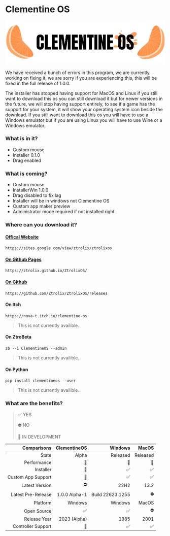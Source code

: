 # Clementine OS

<picture>
  <source srcset="https://github.com/Ztrolix/ZtrolixOS/blob/main/Clementine_OS.png">
  <img src="https://github.com/Ztrolix/ZtrolixOS/blob/main/Clementine_OS.png">
</picture>

We have received a bunch of errors in this program, we are currently working on fixing it, we are sorry if you are experiencing this, this will be fixed in the full release of 1.0.0.

The installer has stopped having support for MacOS and Linux if you still want to download this os you can still download it but for newer versions in the future, we will stop having support entirely, to see if a game has the support for your system, it will show your operating system icon beside the download. If you still want to download this os you will have to use a Windows emulator but if you are using Linux you will have to use Wine or a Windows emulator.

### What is in it?

- Custom mouse
- Installer 0.1.0
- Drag enabled

### What is coming?

- Custom mouse
- InstallerWin 1.0.0
- Drag disabled to fix lag
- Installer will be in windows not Clementine OS
- Custom app maker preview
- Administrator mode required if not installed right

### Where can you download it?
#### [Offical Website](https://sites.google.com/view/ztrolix/ztrolixos)
    https://sites.google.com/view/ztrolix/ztrolixos
#### [On Github Pages](https://ztrolix.github.io/ZtrolixOS/)
    https://ztrolix.github.io/ZtrolixOS/
#### [On Github](https://github.com/Ztrolix/ZtrolixOS/releases)
    https://github.com/Ztrolix/ZtrolixOS/releases

#### On Itch
    https://nova-t.itch.io/clementine-os
> This is not currently availible.
#### On ZtroBeta
    zb --i ClementineOS --admin
> This is not currently availible.
#### On Python
    pip install clementineos --user
> This is not currently availible.

### What are the benefits?

> ✅ YES 
> 
> ⛔ NO 
> 
> 🚧 IN DEVELOPMENT 
 
| Comparisons | ClementineOS | Windows | MacOS |
|------------:|----------:|--------:|------:|
| State | Alpha | Released | Released |
| Performance | 🥉 | 🥇 |  🥈 |
| Installer | 🚧 | ✅ |  ✅ |
| Custom App Support | 🚧 | ✅ |  ✅ |
| Latest Version | ⛔ | 22H2 | 13.2 |
| Latest Pre-Release | 1.0.0 Alpha-1 | Build 22623.1255 | ⛔ |
| Platform | Windows | Windows |  MacOS |
| Open Source | ✅ | ✅ |  ⛔ |
| Release Year | 2023 (Alpha) | 1985 |  2001 |
| Controller Support | 🚧 | ✅ |  ✅ |
